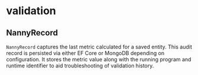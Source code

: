 # validation

## NannyRecord

`NannyRecord` captures the last metric calculated for a saved entity. This audit
record is persisted via either EF Core or MongoDB depending on configuration.
It stores the metric value along with the running program and runtime identifier
to aid troubleshooting of validation history.